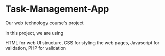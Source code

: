 # Task-Management-App
Our web technology course's project 

in this project, we are using 

HTML for web UI structure,
CSS for styling the web pages,
Javascript for validation,
PHP for validation